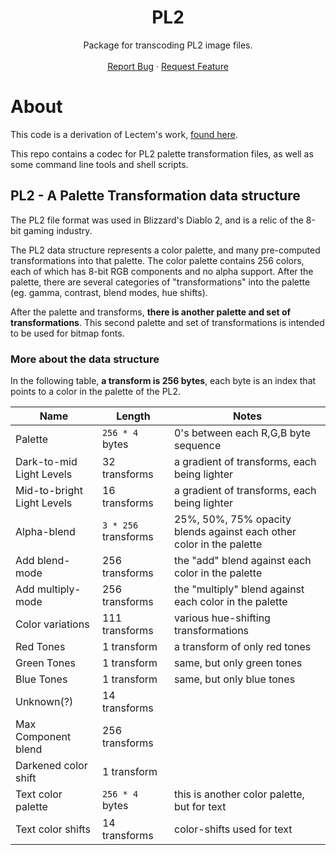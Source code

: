 <!-- PROJECT LOGO -->
<h1 align="center">PL2</h1>
<p align="center">
  Package for transcoding PL2 image files.
  <br />
  <br />
  <a href="https://github.com/gravestench/dcc/issues">Report Bug</a>
  ·
  <a href="https://github.com/gravestench/dcc/issues">Request Feature</a>
</p>

# About
This code is a derivation of Lectem's work, [found here](https://github.com/Lectem/Worldstone).

This repo contains a codec for PL2 palette transformation files, as well as some command line tools and shell scripts.

## PL2 - A Palette Transformation data structure
The PL2 file format was used in Blizzard's Diablo 2, and is a relic of the 8-bit gaming industry.

The PL2 data structure represents a color palette, 
and many pre-computed transformations into that palette. 
The color palette contains 256 colors, each of which has 8-bit RGB 
components and no alpha support. After the palette, there are 
several categories of "transformations" into the palette 
(eg. gamma, contrast, blend modes, hue shifts).  

After the palette and transforms, **there is another palette and set of transformations**. 
This second palette and set of transformations is intended to be used for bitmap fonts.

### More about the data structure
In the following table, **a transform is 256 bytes**, each byte is an index that points to a color in the palette of the PL2.

| Name        | Length         |  Notes |
| ----------- | -------------- |  ----- |
| Palette     | `256 * 4` bytes | 0's between each R,G,B byte sequence |
| Dark-to-mid Light Levels   | 32 transforms | a gradient of transforms, each being lighter |
| Mid-to-bright Light Levels   | 16 transforms | a gradient of transforms, each being lighter |
| Alpha-blend | `3 * 256` transforms | 25%, 50%, 75% opacity blends against each other color in the palette |
| Add blend-mode | 256 transforms | the "add" blend against each color in the palette |
| Add multiply-mode | 256 transforms | the "multiply" blend against each color in the palette |
| Color variations | 111 transforms | various hue-shifting transformations |
| Red Tones | 1 transform | a transform of only red tones |
| Green Tones | 1 transform | same, but only green tones |
| Blue Tones | 1 transform | same, but only blue tones |
| Unknown(?) | 14 transforms |  |
| Max Component blend | 256 transforms |  |
| Darkened color shift | 1 transform |  |
| Text color palette | `256 * 4` bytes | this is another color palette, but for text |
| Text color shifts | 14 transforms | color-shifts used for text |